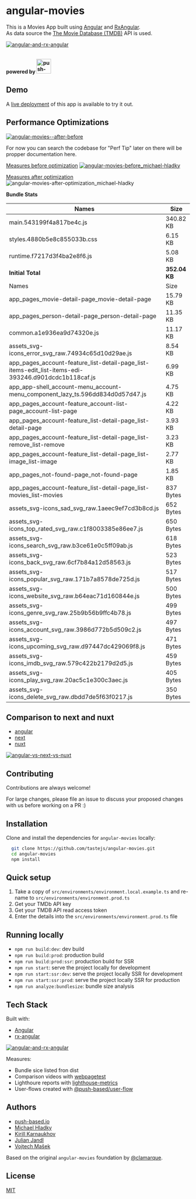# angular-movies

This is a Movies App built using [Angular](https://angular.io) and [RxAngular](https://github.com/rx-angular/rx-angular).  
As data source the [The Movie Database (TMDB)](https://www.themoviedb.org/) API is used. 

[![angular-and-rx-angular](https://user-images.githubusercontent.com/10064416/154189195-c32cbdec-b061-46a5-8590-a9e3d8dc050a.png)](https://www.rx-angular.io/)



<section>
  <br/>
  <b>powered by 
    <img height="40" width="auto" title="push-based.io" src="https://user-images.githubusercontent.com/10064416/158282835-d577b7dc-17f0-4269-9ebc-8f17bfc2ec9c.png" />
  </b>
</section>



## Demo

A [live deployment](https://angular-movies-a12d3.web.app/list/category/popular) of this app is available to try it out.


## Performance Optimizations 


[![angular-movies--after-before](https://user-images.githubusercontent.com/10064416/155904454-f70b5bb5-6591-497a-9d21-dca0e2940566.gif)](https://www.webpagetest.org/video/compare.php?tests=220216_BiDcPP_CVM,220216_AiDcBN_ETK)


For now you can search the codebase for "Perf Tip" later on there will be propper documentation here.


[Measures before optimization](https://lighthouse-metrics.com/checks/9ddeb46e-2c28-453c-b719-cf080a01b13c)
[![angular-movies-before_michael-hladky](https://user-images.githubusercontent.com/10064416/137785051-1cf9f63a-e803-4d92-a952-c327b7628530.PNG)](https://lighthouse-metrics.com/checks/9ddeb46e-2c28-453c-b719-cf080a01b13c)


[Measures after optimization](https://lighthouse-metrics.com/checks/6a888a17-b17b-46a6-abc9-e605b73a530c/runs/503701ad-36aa-43ad-8de3-cb40e775c770)
![angular-movies-after-optimization_michael-hladky](https://user-images.githubusercontent.com/10064416/146446241-ad9eeed4-b0a4-44a2-a88e-4ea7c97e1acf.PNG)


**Bundle Stats**
























<!-- bundle-stats-start -->
| Names             |       Size |
| ---               | ---        |
| main.543199f4a817be4c.js           | 340.82 KB |
| styles.4880b5e8c855033b.css           | 6.15 KB |
| runtime.f7217d3f4ba2e8f6.js           | 5.08 KB |
  | **Initial Total** | **352.04 KB** |
  | Names             |       Size |
| app_pages_movie-detail-page_movie-detail-page           | 15.79 KB |
| app_pages_person-detail-page_person-detail-page           | 11.35 KB |
| common.a1e936ea9d74320e.js           | 11.17 KB |
| assets_svg-icons_error_svg_raw.74934c65d10d29ae.js           | 8.54 KB |
| app_pages_account-feature_list-detail-page_list-items-edit_list-items-edi-393246.d901dcdc1b118caf.js           | 6.99 KB |
| app_app-shell_account-menu_account-menu_component_lazy_ts.596dd834d0d57d47.js           | 4.75 KB |
| app_pages_account-feature_account-list-page_account-list-page           | 4.22 KB |
| app_pages_account-feature_list-detail-page_list-detail-page           | 3.93 KB |
| app_pages_account-feature_list-detail-page_list-remove_list-remove           | 3.23 KB |
| app_pages_account-feature_list-detail-page_list-image_list-image           | 2.77 KB |
| app_pages_not-found-page_not-found-page           | 1.85 KB |
| app_pages_account-feature_list-detail-page_list-movies_list-movies           | 837 Bytes |
| assets_svg-icons_sad_svg_raw.1aeec9ef7cd3b8cd.js           | 652 Bytes |
| assets_svg-icons_top_rated_svg_raw.c1f8003385e86ee7.js           | 650 Bytes |
| assets_svg-icons_search_svg_raw.b3ce61e0c5ff09ab.js           | 618 Bytes |
| assets_svg-icons_back_svg_raw.6cf7b84a12d58563.js           | 523 Bytes |
| assets_svg-icons_popular_svg_raw.171b7a8578de725d.js           | 517 Bytes |
| assets_svg-icons_website_svg_raw.b64eac71d160844e.js           | 500 Bytes |
| assets_svg-icons_genre_svg_raw.25b9b56b9ffc4b78.js           | 499 Bytes |
| assets_svg-icons_account_svg_raw.3986d772b5d509c2.js           | 497 Bytes |
| assets_svg-icons_upcoming_svg_raw.d97447dc429069f8.js           | 471 Bytes |
| assets_svg-icons_imdb_svg_raw.579c422b2179d2d5.js           | 459 Bytes |
| assets_svg-icons_play_svg_raw.20ac5c1e300c3aec.js           | 405 Bytes |
| assets_svg-icons_delete_svg_raw.dbdd7de5f63f0217.js           | 350 Bytes |
<!-- bundle-stats-end -->
























## Comparison to next and nuxt

- [angular](https://angular-movies-a12d3.web.app/list/category/popular)
- [next](https://movies.zaps.dev/?category=Popular&page=1)
- [nuxt](https://movies.jason.codes/movie/category/popular)

[![angular-vs-next-vs-nuxt](https://user-images.githubusercontent.com/10064416/155904543-333e1c25-7c01-470a-b399-40eee4c9d02c.gif)](https://www.webpagetest.org/video/compare.php?tests=220216_AiDcBJ_EAA,220216_BiDcER_CDY,220216_BiDc68_CDZ)

## Contributing

Contributions are always welcome! 

For large changes, please file an issue to discuss your proposed changes with us before working on a PR :)

## Installation 

Clone and install the dependencies for `angular-movies` locally:

```bash 
  git clone https://github.com/tastejs/angular-movies.git
  cd angular-movies 
  npm install
```

## Quick setup

1. Take a copy of `src/environments/environment.local.example.ts` and re-name to `src/environments/environment.prod.ts` 
2. Get your TMDb API key
3. Get your TMDB API read access token
4. Enter the details into the `src/environments/environment.prod.ts` file
    
## Running locally

* `npm run build:dev`: dev build
* `npm run build:prod`: production build
* `npm run build:prod:ssr`: production build for SSR
* `npm run start`: serve the project locally for development
* `npm run start:ssr:dev`: serve the project locally SSR for development
* `npm run start:ssr:prod`: serve the project locally SSR for production
* `npm run analyze:bundlesize`: bundle size analysis 

## Tech Stack

Built with: 

* [Angular](https://angular.io)
* [rx-angular](https://github.com/rx-angular/rx-angular)

[![angular-and-rx-angular](https://user-images.githubusercontent.com/10064416/154189195-c32cbdec-b061-46a5-8590-a9e3d8dc050a.png)](https://www.rx-angular.io/)

Measures:
* Bundle sice listed fron dist
* Comparison videos with [webpagetest](https://www.webpagetest.org)
* Lighthoure reports with [lighthouse-metrics](https://lighthouse-metrics.com)
* User-flows created with [@push-based/user-flow](https://www.npmjs.com/package/@push-based/user-flow)

## Authors

- [push-based.io](https://push-based.io)
- [Michael Hladky](https://github.com/BioPhoton)
- [Kirill Karnaukhov](https://github.com/Karnaukhov-kh)
- [Julian Jandl](https://github.com/HoebbelsB)
- [Vojtech Mašek](https://github.com/vmasek)


Based on the original `angular-movies` foundation by [@clamarque](https://github.com/clamarque/angular-movies).
  
## License

[MIT](https://choosealicense.com/licenses/mit/)
